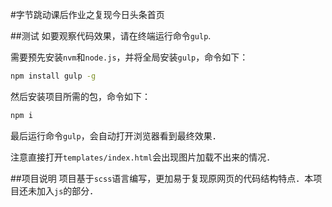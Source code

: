 #字节跳动课后作业之复现今日头条首页

##测试
如要观察代码效果，请在终端运行命令`gulp`.

需要预先安装`nvm`和`node.js`，并将全局安装`gulp`，命令如下：
```bash
npm install gulp -g
```
然后安装项目所需的包，命令如下：
```bash
npm i
```
最后运行命令`gulp`，会自动打开浏览器看到最终效果．

注意直接打开`templates/index.html`会出现图片加载不出来的情况．

##项目说明
项目基于`scss`语言编写，更加易于复现原网页的代码结构特点．本项目还未加入`js`的部分．